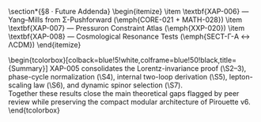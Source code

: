 \section*{§8 · Future Addenda}
\begin{itemize}
\item \textbf{XAP-006} — Yang–Mills from Σ-Pushforward (\emph{CORE-021 + MATH-028})
\item \textbf{XAP-007} — Pressuron Constraint Atlas (\emph{XXP-020})
\item \textbf{XAP-008} — Cosmological Resonance Tests (\emph{SECT-Γ-A ↔ ΛCDM})
\end{itemize}

\begin{tcolorbox}[colback=blue!5!white,colframe=blue!50!black,title={Summary}]
XAP-005 consolidates the Lorentz-invariance proof (\S2–3), phase-cycle normalization (\S4), internal two-loop derivation (\S5), lepton-scaling law (\S6), and dynamic spinor selection (\S7).  
Together these results close the main theoretical gaps flagged by peer review while preserving the compact modular architecture of Pirouette v6.
\end{tcolorbox}